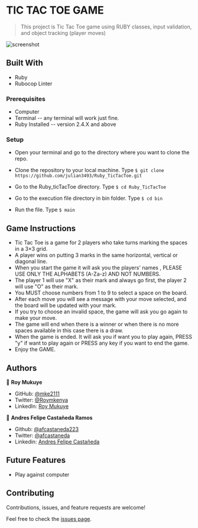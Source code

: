 # TIC TAC TOE GAME

> This project is Tic Tac Toe game using RUBY classes, input validation, and object tracking (player moves)



![screenshot](./img/Screenshot_1.png)


## Built With

- Ruby
- Rubocop Linter

### Prerequisites

- Computer
- Terminal -- any terminal will work just fine.
- Ruby Installed -- version 2.4.X and above

### Setup

- Open your terminal and go to the directory where you want to clone the repo.

- Clone the repository to your local machine. Type `$ git clone https://github.com/julian3493/Ruby_TicTacToe.git`

- Go to the Ruby_ticTacToe directory. Type `$ cd Ruby_TicTacToe`

- Go to the execution file directory in bin folder. Type `$ cd bin`

- Run the file. Type `$ main`

## Game Instructions

- Tic Tac Toe is a game for 2 players who take turns marking the spaces in a 3×3 grid.
- A player wins on putting 3 marks in the same horizontal, vertical or diagonal line.
- When you start the game it will ask you the players' names , PLEASE USE ONLY THE ALPHABETS (A-Za-z) AND NOT NUMBERS.
- The player 1 will use "X" as their mark and always go first, the player 2 will use "O" as their mark.
- You MUST choose numbers from 1 to 9 to select a space on the board.
- After each move you will see a message with your move selected, and the board will be updated with your mark.
- If you try to choose an invalid space, the game will ask you go again to make your move.
- The game will end when there is a winner or when there is no more spaces available in this case there is a draw.
- When the game is ended. It will ask you if want you to play again, PRESS "y" if want to play again or PRESS any key if you want to end the game.
- Enjoy the GAME.


## Authors

👤 **Roy Mukuye**

- GitHub: [@mke2111](https://github.com/mke2111)
- Twitter: [@Roymkenya](https://twitter.com/Roymkenya)
- LinkedIn: [Roy Mukuye](https://www.linkedin.com/in/roy-mukuye-42b07b1b4)

👤 **Andres Felipe Castañeda Ramos**

- Github: [@afcastaneda223](https://github.com/afcastaneda223)
- Twitter: [@afcastaneda](https://twitter.com/afcastaneda)
- Linkedin: [Andres Felipe Castañeda](www.linkedin.com/in/andres-castaneda223)

## Future Features

* Play against computer


## Contributing

Contributions, issues, and feature requests are welcome!

Feel free to check the [issues page](https://github.com/julian3493/Ruby_TicTacToe/issue).
